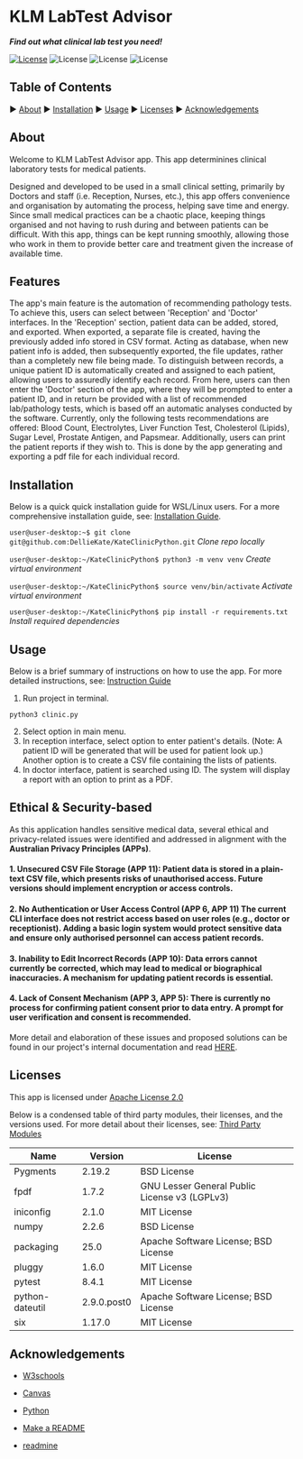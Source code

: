 # KLM LabTest Advisor

***Find out what clinical lab test you need!***

[![License](https://img.shields.io/badge/License-Apache-red)](https://www.apache.org/licenses/LICENSE-2.0)
![License](https://img.shields.io/badge/License-MIT-blue)
![License](https://img.shields.io/badge/License-BSD-%23AB2B28)
![License](https://img.shields.io/badge/License-GNU-%23A42E2B)

## Table of Contents

▶ [About](#about)
▶ [Installation](#installation)
▶ [Usage](#usage)
▶ [Licenses](#licenses)
▶ [Acknowledgements](#acknowledgements)

## About

<!-- The Purpose of the Application -->
Welcome to KLM LabTest Advisor app.  This app determinines clinical laboratory tests for medical patients.

Designed and developed to be used in a small clinical setting, primarily by Doctors and staff (i.e. Reception, Nurses, etc.), this app offers convenience and organisation by automating the process, helping save time and energy.  Since small medical practices can be a chaotic place, keeping things organised and not having to rush during and between patients can be difficult.  With this app, things can be kept running smoothly, allowing those who work in them to provide better care and treatment given the increase of available time.

## Features

<!-- The Features of the Application -->
The app's main feature is the automation of recommending pathology tests.  To achieve this, users can select between 'Reception' and 'Doctor' interfaces.  In the 'Reception' section, patient data can be added, stored, and exported.  When exported, a separate file is created, having the previously added info stored in CSV format.  Acting as database, when new patient info is added, then subsequently exported, the file updates, rather than a completely new file being made.  To distinguish between records, a unique patient ID is automatically created and assigned to each patient, allowing users to assuredly identify each record.  From here, users can then enter the 'Doctor' section of the app, where they will be prompted to enter a patient ID, and in return be provided with a list of recommended lab/pathology tests, which is based off an automatic analyses conducted by the software.  Currently, only the following tests recommendations are offered: Blood Count, Electrolytes, Liver Function Test, Cholesterol (Lipids), Sugar Level, Prostate Antigen, and Papsmear.  Additionally, users can print the patient reports if they wish to.  This is done by the app generating and exporting a pdf file for each individual record.

## Installation

Below is a quick quick installation guide for WSL/Linux users.  For a more comprehensive installation guide, see: [Installation Guide](README_Files/INSTALLATION.md).

`user@user-desktop:~$ git clone git@github.com:DellieKate/KateClinicPython.git` *Clone repo locally*

`user@user-desktop:~/KateClinicPython$ python3 -m venv venv` *Create virtual environment*

`user@user-desktop:~/KateClinicPython$ source venv/bin/activate` *Activate virtual environment*

`user@user-desktop:~/KateClinicPython$ pip install -r requirements.txt` *Install required dependencies*

## Usage

Below is a brief summary of instructions on how to use the app.  For more detailed instructions, see: [Instruction Guide](README_Files/INSTRUCTIONS.md)

1. Run project in terminal.
```
python3 clinic.py
```
2. Select option in main menu.
3. In reception interface, select option to enter patient's details. (Note: A patient ID will be generated that will be used for patient look up.) Another option is to create a CSV file containing the lists of patients.
4. In doctor interface, patient is searched using ID. The system will display a report with an option to print as a PDF.

## Ethical & Security-based

As this application handles sensitive medical data, several ethical and privacy-related issues were identified and addressed in alignment with the **Australian Privacy Principles (APPs)**.

#### **1. Unsecured CSV File Storage (APP 11)**: Patient data is stored in a plain-text CSV file, which presents risks of unauthorised access. Future versions should implement encryption or access controls.

#### **2. No Authentication or User Access Control (APP 6, APP 11)** The current CLI interface does not restrict access based on user roles (e.g., doctor or receptionist). Adding a basic login system would protect sensitive data and ensure only authorised personnel can access patient records.

#### **3. Inability to Edit Incorrect Records (APP 10)**: Data errors cannot currently be corrected, which may lead to medical or biographical inaccuracies. A mechanism for updating patient records is essential.

#### **4. Lack of Consent Mechanism (APP 3, APP 5)**: There is currently no process for confirming patient consent prior to data entry. A prompt for user verification and consent is recommended.

More detail and elaboration of these issues and proposed solutions can be found in our project's internal documentation and read [HERE](README_Files/ETHICS_SECURITY.md).

## Licenses

This app is licensed under [Apache License 2.0](https://github.com/DellieKate/KateClinicPython/blob/main/LICENSE)

Below is a condensed table of third party modules, their licenses, and the versions used.  For more detail about their licenses, see: [Third Party Modules](third_party_licenses.txt)

<!-- - Make link to third party licenses work. -->

| Name            | Version     | License                                       |
|-----------------|-------------|-----------------------------------------------|
| Pygments        | 2.19.2      | BSD License                                   |
| fpdf            | 1.7.2       | GNU Lesser General Public License v3 (LGPLv3) |
| iniconfig       | 2.1.0       | MIT License                                   |
| numpy           | 2.2.6       | BSD License                                   |
| packaging       | 25.0        | Apache Software License; BSD License          |
| pluggy          | 1.6.0       | MIT License                                   |
| pytest          | 8.4.1       | MIT License                                   |
| python-dateutil | 2.9.0.post0 | Apache Software License; BSD License          |
| six             | 1.17.0      | MIT License                                   |


## Acknowledgements

* [W3schools](https://www.w3schools.com/python/default.asp)

* [Canvas](https://edstem.org/au/courses/23675/lessons)

* [Python](https://www.python.org/)

* [Make a README](https://www.makeareadme.com/)

* [readmine](https://github.com/mhucka/readmine?tab=readme-ov-file#getting-help)
